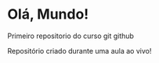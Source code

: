 # Olá, Mundo!
 Primeiro repositorio do curso git github

 Repositório criado durante uma aula ao vivo!